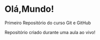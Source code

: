 # Olá,Mundo!
 Primeiro Repositório do curso Git e GitHub

Repositório criado durante uma aula ao vivo!